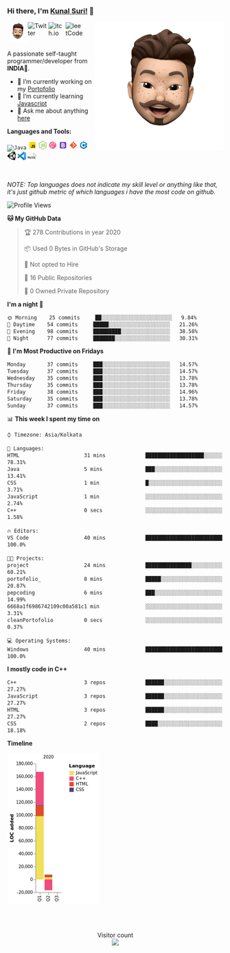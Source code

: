 <!--
**surikunal/surikunal** is a ✨ _special_ ✨ repository because its `README.md` (this file) appears on your GitHub profile.


Here are some ideas to get you started:

- 🔭 I’m currently working on ...
- 🌱 I’m currently learning ...
- 👯 I’m looking to collaborate on ...
- 🤔 I’m looking for help with ...
- 💬 Ask me about ...
- 📫 How to reach me: ...
- 😄 Pronouns: ...
- ⚡ Fun fact: ...
-->
### Hi there, I'm [Kunal Suri!](https://surikunal.github.io/portofolio_test_1/) 👋

<img align="right" width="300px" src="https://github.com/surikunal/surikunal/blob/master/ba602813-0d23-4a78-9f44-469d439282d8.webp">

<a href="https://surikunal.github.io/portofolio_test_1/">
  <img align="left" alt="website" width="48px" src="https://github.com/surikunal/surikunal/blob/master/ba602813-0d23-4a78-9f44-469d439282d8.webp" />
</a>
<a href="https://twitter.com/kunalSu43374790">
  <img align="left" alt="Twitter" width="48px" src="https://pngimg.com/uploads/twitter/twitter_PNG3.png" />
</a>
<a href="https://www.instagram.com/kunalsuri__/?hl=en">
  <img align="left" alt="itch.io" width="40px" src="https://pluspng.com/img-png/instagram-png-instagram-png-logo-1455.png" />
</a>
<a href="https://leetcode.com/surikunal28/">
  <img align="left" alt="leetCode" width="40px" src="https://encrypted-tbn0.gstatic.com/images?q=tbn%3AANd9GcR2KJ34dO3Vp7rp1UHEo4eO8VAFNoHKLI9mrw&usqp=CAU" />
</a>

<br />
<br />
<br />

<p> A passionate self-taught programmer/developer from <b>INDIA</b>💖. </p>

- 🔭 I’m currently working on my [Portofolio](https://surikunal.github.io/portofolio_test_1/)
- 🌱 I’m currently learning [Javascript](https://www.freecodecamp.org/learn/)
- 💬 Ask me about anything [here](https://github.com/surikunal/surikunal/issues)

**Languages and Tools:**

<code><img height="20" src="https://encrypted-tbn0.gstatic.com/images?q=tbn%3AANd9GcQuGQPhcXzjhpoYEY0EYU_UUNB0tBdC7A_Anw&usqp=CAU" title="Java"></code>
<code><img height="20" src="https://raw.githubusercontent.com/smrnjeet222/smrnjeet222/master/assets/javascript.png" title="Javascript"></code>
<code><img height="20" src="https://raw.githubusercontent.com/smrnjeet222/smrnjeet222/master/assets/nodejs.png" title="Nodejs"></code>
<code><img height="20" src="https://raw.githubusercontent.com/smrnjeet222/smrnjeet222/master/assets/sass.png" title="SASS"></code>
<code><img height="20" src="https://raw.githubusercontent.com/smrnjeet222/smrnjeet222/master/assets/bootstrap.png" title="Bootstrap"></code>
<code><img height="20" src="https://raw.githubusercontent.com/smrnjeet222/smrnjeet222/master/assets/git.png" title="Git"></code>
<code><img height="20" src="https://raw.githubusercontent.com/smrnjeet222/smrnjeet222/master/assets/cplusplus.png" title="C++"></code>
<code><img height="20" src="https://raw.githubusercontent.com/smrnjeet222/smrnjeet222/master/assets/unity.svg" title="UnityEngine"></code>
<code><img height="20" src="https://raw.githubusercontent.com/smrnjeet222/smrnjeet222/master/assets/vscode.png" title="VsCode"></code>
<code><img height="20" src="https://raw.githubusercontent.com/smrnjeet222/smrnjeet222/master/assets/mysql.svg" title="Databases"></code>

<br />

_NOTE: Top languages does not indicate my skill level or anything like that, it's just github metric of which languages i have the most code on github._

<!--<a href="https://gitstats.me/surikunal">Here is my full git stats history</a>-->
<a href="https://gitstats.me/surikunal">
<!--   <img align="center" src="https://github-readme-stats.vercel.app/api/top-langs/?username=surikunal&count_private=true&theme=default&title_color=11ab3a&hide=HLSL,html" />
</a> -->
<a href="https://gitstats.me/surikunal">
<!--   <img align="center" src="https://github-readme-stats.vercel.app/api?username=surikunal&show_icons=true&count_private=true&theme=default&title_color=11ab3a&line_height=26" alt="kunal's github stats" /> -->
</a>

<!--START_SECTION:waka-->
![Profile Views](http://img.shields.io/badge/Profile%20Views-119-blue)

**🐱 My GitHub Data** 

> 🏆 278 Contributions in year 2020
 > 
> 📦 Used 0 Bytes in GitHub's Storage 
 > 
> 🚫 Not opted to Hire
 > 
> 📜 16 Public Repositories 
 > 
> 🔑 0 Owned Private Repository 
 > 
**I'm a night 🦉** 

```text
🌞 Morning    25 commits     ██░░░░░░░░░░░░░░░░░░░░░░░   9.84% 
🌆 Daytime    54 commits     █████░░░░░░░░░░░░░░░░░░░░   21.26% 
🌃 Evening    98 commits     █████████░░░░░░░░░░░░░░░░   38.58% 
🌙 Night      77 commits     ███████░░░░░░░░░░░░░░░░░░   30.31%

```
📅 **I'm Most Productive on Fridays** 

```text
Monday       37 commits     ███░░░░░░░░░░░░░░░░░░░░░░   14.57% 
Tuesday      37 commits     ███░░░░░░░░░░░░░░░░░░░░░░   14.57% 
Wednesday    35 commits     ███░░░░░░░░░░░░░░░░░░░░░░   13.78% 
Thursday     35 commits     ███░░░░░░░░░░░░░░░░░░░░░░   13.78% 
Friday       38 commits     ███░░░░░░░░░░░░░░░░░░░░░░   14.96% 
Saturday     35 commits     ███░░░░░░░░░░░░░░░░░░░░░░   13.78% 
Sunday       37 commits     ███░░░░░░░░░░░░░░░░░░░░░░   14.57%

```


📊 **This week I spent my time on** 

```text
⌚︎ Timezone: Asia/Kolkata

💬 Languages: 
HTML                     31 mins             ███████████████████░░░░░░   78.31% 
Java                     5 mins              ███░░░░░░░░░░░░░░░░░░░░░░   13.41% 
CSS                      1 min               █░░░░░░░░░░░░░░░░░░░░░░░░   3.71% 
JavaScript               1 min               ░░░░░░░░░░░░░░░░░░░░░░░░░   2.74% 
C++                      0 secs              ░░░░░░░░░░░░░░░░░░░░░░░░░   1.58%

🔥 Editors: 
VS Code                  40 mins             █████████████████████████   100.0%

🐱‍💻 Projects: 
project                  24 mins             ███████████████░░░░░░░░░░   60.21% 
portofolio_              8 mins              █████░░░░░░░░░░░░░░░░░░░░   20.87% 
pepcoding                6 mins              ███░░░░░░░░░░░░░░░░░░░░░░   14.99% 
6668a1f6986742109c00a581c1 min               ░░░░░░░░░░░░░░░░░░░░░░░░░   3.31% 
cleanPortofolio          0 secs              ░░░░░░░░░░░░░░░░░░░░░░░░░   0.37%

💻 Operating Systems: 
Windows                  40 mins             █████████████████████████   100.0%

```

**I mostly code in C++** 

```text
C++                      3 repos             ██████░░░░░░░░░░░░░░░░░░░   27.27% 
JavaScript               3 repos             ██████░░░░░░░░░░░░░░░░░░░   27.27% 
HTML                     3 repos             ██████░░░░░░░░░░░░░░░░░░░   27.27% 
CSS                      2 repos             ████░░░░░░░░░░░░░░░░░░░░░   18.18%

```


**Timeline**

![Chart not found](https://github.com/surikunal/surikunal/blob/master/charts/bar_graph.png) 


<!--END_SECTION:waka-->
<br />
<br />

<p align="center"> 
  Visitor count<br>
  <img src="https://profile-counter.glitch.me/surikunal/count.svg" />
</p>

